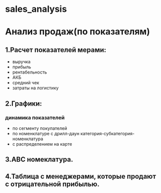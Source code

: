 # sales_analysis
# Анализ продаж(по показателям)

## 1.Расчет показателей мерами:
* выручка 
* прибыль
* рентабельность
* АКБ
* средний чек
* затраты на логистику
## 2.Графики:
### динамика показателей
* по сегменту покупателей
* по номенклатуре с дрилл-даун категория-субкатегория-номенклатура
* с распределением на карте
## 3.ABC номеклатура.
## 4.Таблица с менеджерами, которые продают с отрицательной прибылью.

